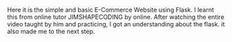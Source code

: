 Here it is the simple and basic E-Commerce Website using Flask.
I learnt this from online tutor JIMSHAPECODING by online. After watching the entire video taught by him and practicing, I got an understanding about the flask. 
it also made me to the next step.

